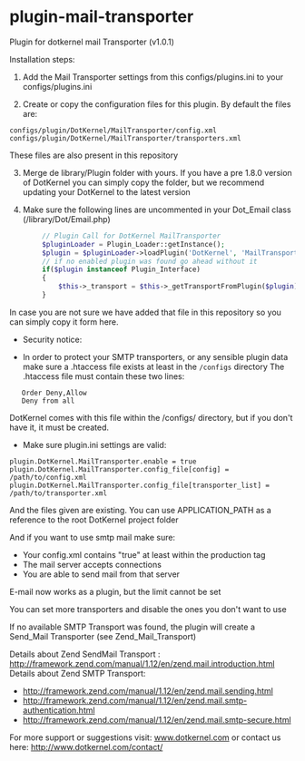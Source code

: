 # plugin-mail-transporter
Plugin for dotkernel mail Transporter (v1.0.1)

Installation steps:

1. Add the Mail Transporter settings from this configs/plugins.ini to your configs/plugins.ini

2. Create or copy the configuration files for this plugin. By default the files are: 
```
configs/plugin/DotKernel/MailTransporter/config.xml
configs/plugin/DotKernel/MailTransporter/transporters.xml
```

These files are also present in this repository  

 
3. Merge de library/Plugin folder with yours. If you have a pre 1.8.0 version of DotKernel you can simply copy the folder, but we recommend updating your DotKernel to the latest version

4. Make sure the following lines are uncommented in your Dot_Email class (/library/Dot/Email.php)
```php
		// Plugin Call for DotKernel MailTransporter
		$pluginLoader = Plugin_Loader::getInstance();
		$plugin = $pluginLoader->loadPlugin('DotKernel', 'MailTransporter');
		// if no enabled plugin was found go ahead without it
		if($plugin instanceof Plugin_Interface)
		{
			$this->_transport = $this->_getTransportFromPlugin($plugin);
		}
```
In case you are not sure we have added that file in this repository so you can simply copy it form here. 


* Security notice:
 - In order to protect your SMTP transporters, or any sensible plugin data make sure a .htaccess file exists at least in the <code>/configs</code> directory
  The .htaccess file must contain these two lines:
```
   Order Deny,Allow
   Deny from all
```
 DotKernel comes with this file within the /configs/ directory, but if you don't have it, it must be created.
 

* Make sure plugin.ini settings are valid:
 ```
 plugin.DotKernel.MailTransporter.enable = true
 plugin.DotKernel.MailTransporter.config_file[config] = /path/to/config.xml
 plugin.DotKernel.MailTransporter.config_file[transporter_list] = /path/to/transporter.xml
 ```
 And the files given are existing. You can use APPLICATION_PATH as a reference to the root DotKernel project folder
 

And if you want to use smtp mail make sure:
 
 - Your config.xml contains "<smtpActive>true</smtpActive>" at least within the production tag
 - The mail server accepts connections 
 - You are able to send mail from that server

 
 E-mail now works as a plugin, but the limit cannot be set 
 
 You can set more transporters and disable the ones you don't want to use
 
 If no available SMTP Transport was found, the plugin will create a Send_Mail Transporter (see Zend_Mail_Transport)
 
 Details about Zend SendMail Transport : http://framework.zend.com/manual/1.12/en/zend.mail.introduction.html
 Details about Zend SMTP Transport: 
 * http://framework.zend.com/manual/1.12/en/zend.mail.sending.html
 * http://framework.zend.com/manual/1.12/en/zend.mail.smtp-authentication.html
 * http://framework.zend.com/manual/1.12/en/zend.mail.smtp-secure.html

 
 For more support or suggestions visit: www.dotkernel.com 
  or contact us here: http://www.dotkernel.com/contact/